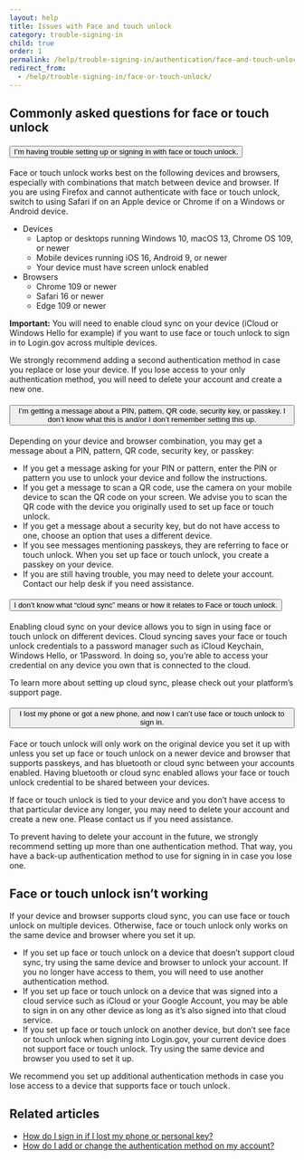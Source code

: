 ```yaml
---
layout: help
title: Issues with Face and touch unlock
category: trouble-signing-in
child: true
order: 1
permalink: /help/trouble-signing-in/authentication/face-and-touch-unlock/
redirect_from:
  - /help/trouble-signing-in/face-or-touch-unlock/
---
```


## Commonly asked questions for face or touch unlock

<div class="usa-accordion usa-accordion--bordered margin-y-4">
  <h4 class="usa-accordion__heading">
    <button
      type="button"
      class="usa-accordion__button"
      aria-expanded="true"
      aria-controls="b-a1"
    >
      I’m having trouble setting up or signing in with face or touch unlock.
    </button>
  </h4>
  <div id="b-a1" class="usa-accordion__content usa-prose">
    <p>Face or touch unlock works best on the following devices and browsers, especially with combinations that match between device and browser. If you are using Firefox and cannot authenticate with face or touch unlock, switch to using Safari if on an Apple device or Chrome if on a Windows or Android device.</p>
    <ul>
      <li>
        Devices
        <ul>
          <li>Laptop or desktops running Windows 10, macOS 13, Chrome OS 109, or newer</li>
          <li>Mobile devices running iOS 16, Android 9, or newer</li>
          <li>Your device must have screen unlock enabled</li>
        </ul>
      </li>
      <li>
        Browsers
        <ul>
          <li>Chrome 109 or newer</li>
          <li>Safari 16 or newer</li>
          <li>Edge 109 or newer</li>
        </ul>
      </li>
    </ul>

  <p><b>Important:</b> You will need to enable cloud sync on your device (iCloud or Windows Hello for example) if you want to use face or touch unlock to sign in to Login.gov across multiple devices.</p>

  <p>We strongly recommend adding a second authentication method in case you replace or lose your device. If you lose access to your only authentication method, you will need to delete your account and create a new one.</p>
  </div>
</div>

<div class="usa-accordion usa-accordion--bordered margin-y-4">
  <h4 class="usa-accordion__heading">
    <button
      type="button"
      class="usa-accordion__button"
      aria-expanded="true"
      aria-controls="b-a2"
    >
      I’m getting a message about a PIN, pattern, QR code, security key, or passkey. I don’t know what this is and/or I don’t remember setting this up.
    </button>
  </h4>
  <div id="b-a2" class="usa-accordion__content usa-prose">
    <p>Depending on your device and browser combination, you may get a message about a PIN, pattern, QR code, security key, or passkey:</p>
    <ul>
      <li>If you get a message asking for your PIN or pattern, enter the PIN or pattern you use to unlock your device and follow the instructions.</li>
      <li>If you get a message to scan a QR code, use the camera on your mobile device to scan the QR code on your screen. We advise you to scan the QR code with the device you originally used to set up face or touch unlock.</li>
      <li>If you get a message about a security key, but do not have access to one, choose an option that uses a different device.</li>
      <li>If you see messages mentioning passkeys, they are referring to face or touch unlock. When you set up face or touch unlock, you create a passkey on your device.</li>
      <li>If you are still having trouble, you may need to delete your account. Contact our help desk if you need assistance.</li>
    </ul>
  </div>
</div>

<div class="usa-accordion usa-accordion--bordered margin-y-4">
  <h4 class="usa-accordion__heading">
    <button
      type="button"
      class="usa-accordion__button"
      aria-expanded="true"
      aria-controls="b-a3"
    >
      I don’t know what “cloud sync” means or how it relates to Face or touch unlock.
    </button>
  </h4>
  <div id="b-a3" class="usa-accordion__content usa-prose">
    <p>Enabling cloud sync on your device allows you to sign in using face or touch unlock on different devices. Cloud syncing saves your face or touch unlock credentials to a password manager such as iCloud Keychain, Windows Hello, or 1Password. In doing so, you’re able to access your credential on any device you own that is connected to the cloud.</p>
    <p>To learn more about setting up cloud sync, please check out your platform’s support page.</p>
  </div>
</div>

<div class="usa-accordion usa-accordion--bordered margin-y-4">
  <h4 class="usa-accordion__heading">
    <button
      type="button"
      class="usa-accordion__button"
      aria-expanded="true"
      aria-controls="b-a4"
    >
      I lost my phone or got a new phone, and now I can’t use face or touch unlock to sign in.
    </button>
  </h4>
  <div id="b-a4" class="usa-accordion__content usa-prose">
    <p>Face or touch unlock will only work on the original device you set it up with unless you set up face or touch unlock on a newer device and browser that supports passkeys, and has bluetooth or cloud sync between your accounts enabled. Having bluetooth or cloud sync enabled allows your face or touch unlock credential to be shared between your devices.</p>
    <p>If face or touch unlock is tied to your device and you don’t have access to that particular device any longer, you may need to delete your account and create a new one. Please contact us if you need assistance.</p>
    <p>To prevent having to delete your account in the future, we strongly recommend setting up more than one authentication method. That way, you have a back-up authentication method to use for signing in in case you lose one.</p>
  </div>
</div>

## Face or touch unlock isn’t working

If your device and browser supports cloud sync, you can use face or touch unlock on multiple devices. Otherwise, face or touch unlock only works on the same device and browser where you set it up.
* If you set up face or touch unlock on a device that doesn’t support cloud sync, try using the same device and browser to unlock your account. If you no longer have access to them, you will need to use another authentication method.
* If you set up face or touch unlock on a device that was signed into a cloud service such as iCloud or your Google Account, you may be able to sign in on any other device as long as it’s also signed into that cloud service.
* If you set up face or touch unlock on another device, but don’t see face or touch unlock when signing into Login.gov, your current device does not support face or touch unlock. Try using the same device and browser you used to set it up.

We recommend you set up additional authentication methods in case you lose access to a device that supports face or touch unlock.

## Related articles

* [How do I sign in if I lost my phone or personal key?](#)
* [How do I add or change the authentication method on my account?](#)
